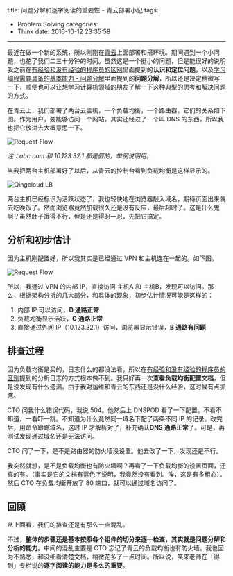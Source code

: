 title: 问题分解和逐字阅读的重要性 - 青云部署小记
tags:
  - Problem Solving
categories:
  - Think
date: 2016-10-12 23:35:58
---


[青云]: https://www.qingcloud.com/

[有经验和没有经验的程序员的区别]: http://www.thinkingincrowd.me/2016/03/08/Novice-vs-Experienced/

[学习编程需要具备的基本能力 - 问题分解]: http://www.thinkingincrowd.me/2016/09/16/Capability-for-Learning-Programming-Breakdown/

最近在做一个新的系统，所以刚刚在[青云][]上面部署和搭环境。期间遇到一个小问题，也花了我们二三十分钟的时间。虽然这是一个挺小的问题，但是能很好的说明我之前在[有经验和没有经验的程序员的区别][]里面提到的**认识和定位问题**，以及[学习编程需要具备的基本能力 - 问题分解][]里面提到的**问题分解**，所以还是决定稍微写一下，顺便也可以让想学习计算机领域的朋友了解一下这种典型的思考和解决问题的方式。

在青云上，我们部署了两台云主机，一个负载均衡，一个路由器。它们的关系如下图。作为用户，要能够访问一个网站，其实还经过了一个叫 DNS 的东西，所以我也把它放进去大概意思一下。

![Request Flow](http://thinkingincrowd.u.qiniudn.com/request_flow.png)

_注：abc.com 和 10.123.32.1 都是假的，举例说明用。_

当我把两台主机部署好了以后，从青云的控制台看到负载均衡是这样显示的。

![Qingcloud LB](http://thinkingincrowd.u.qiniudn.com/qingcloud_lb.png)

两台主机已经标识为活跃状态了，我也轻快地在浏览器敲入域名，期待页面出来就去吃晚饭了。然而浏览器竟然加载很久还是没有反应，最后超时了。这是什么鬼啊？虽然肚子饿得不行，但是还是得忍一忍，先把它搞定。  

## 分析和初步估计

因为主机刚配置好，所以我其实是已经通过 VPN 和主机连在一起的。如下图。

![Request Flow](http://thinkingincrowd.u.qiniudn.com/request_flow_vpn.png)

所以，我通过 VPN 的内部 IP，直接访问 主机A 和 主机B，发现可以访问。那么，根据架构分拆的几大部分，和具体的现象，初步估计情况可能是这样的：

1. 内部 IP 可以访问，**D 通路正常**  
2. 负载均衡显示活跃，**C 通路正常**  
3. 直接通过外网 IP（10.123.32.1）访问，浏览器显示错误，**B 通路有问题**  

## 排查过程

因为负载均衡是买的，日志什么的都没法看，所以在[有经验和没有经验的程序员的区别][]提到的分析日志的方式根本做不到。我只好再一次**查看负载均衡配置文档**，但是没发现有什么遗漏。由于我对运维和青云的东西还是没什么经验，这时候有点抓瞎。  

CTO 问我什么错误代码，我说 504。他然后上 DNSPOD 看了一下配置。不看不知道，一看吓一跳。不知道为什么竟然同一域名下配了两条不同 IP 的记录。改完后，用命令跟踪域名，这时 IP 才解析对了，补充确认**DNS 通路正常**了。可是，再测试发现通过域名还是无法访问。  

CTO 问了一下，是不是路由器的防火墙没设置。他去改了一下，发现还是不行。

我突然就想，是不是负载均衡也有防火墙啊？再看了一下负载均衡的设置页面，还真的有。（事实是它的文档有蓝色字说明，我竟然没有看到。唉，这是有多粗心）。然后 CTO 在负载均衡开放了 80 端口，就可以通过域名访问了。

## 回顾

从上面看，我们的排查还是有那么一点混乱。  

不过，**整体的步骤还是基本按照各个组件的切分来逐一检查，其实就是问题分解和分析的能力**。中间的混乱主要是 CTO 忘记了青云的负载均衡也有防火墙。我也因为不熟悉，和没细看清楚文档，稍微花多了一点时间。所以说，笑来老师在「得到」专栏说的**逐字阅读的能力是多么的重要**。  
